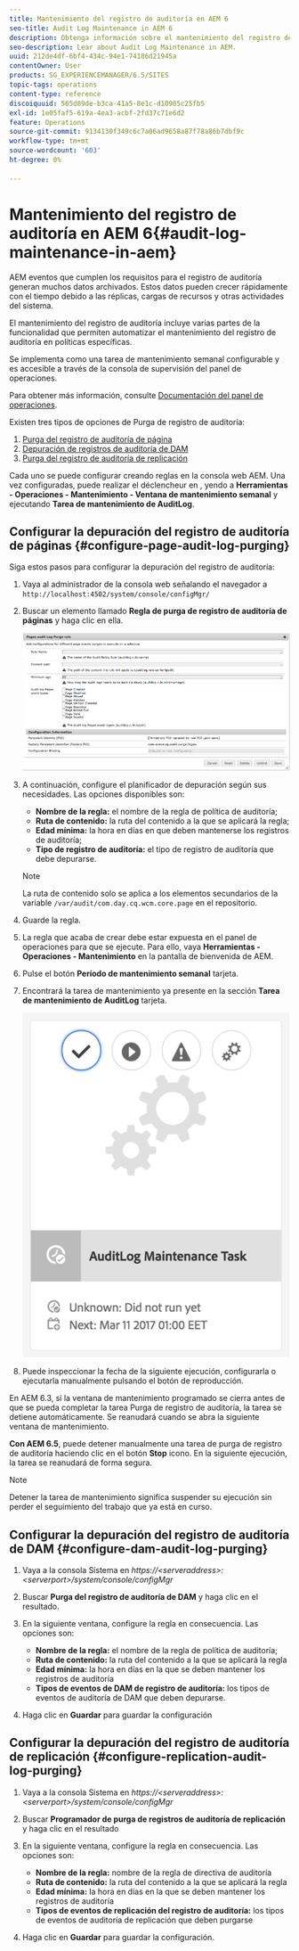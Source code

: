 ```yaml
---
title: Mantenimiento del registro de auditoría en AEM 6
seo-title: Audit Log Maintenance in AEM 6
description: Obtenga información sobre el mantenimiento del registro de auditoría en AEM.
seo-description: Lear about Audit Log Maintenance in AEM.
uuid: 212de4df-6bf4-434c-94e1-74186d21945a
contentOwner: User
products: SG_EXPERIENCEMANAGER/6.5/SITES
topic-tags: operations
content-type: reference
discoiquuid: 565d89de-b3ca-41a5-8e1c-d10905c25fb5
exl-id: 1e05faf5-619a-4ea3-acbf-2fd37c71e6d2
feature: Operations
source-git-commit: 9134130f349c6c7a06ad9658a87f78a86b7dbf9c
workflow-type: tm+mt
source-wordcount: '603'
ht-degree: 0%

---
```


# Mantenimiento del registro de auditoría en AEM 6{#audit-log-maintenance-in-aem}

AEM eventos que cumplen los requisitos para el registro de auditoría generan muchos datos archivados. Estos datos pueden crecer rápidamente con el tiempo debido a las réplicas, cargas de recursos y otras actividades del sistema.

El mantenimiento del registro de auditoría incluye varias partes de la funcionalidad que permiten automatizar el mantenimiento del registro de auditoría en políticas específicas.

Se implementa como una tarea de mantenimiento semanal configurable y es accesible a través de la consola de supervisión del panel de operaciones.

Para obtener más información, consulte [Documentación del panel de operaciones](/help/sites-administering/operations-dashboard.md).

Existen tres tipos de opciones de Purga de registro de auditoría:

1. [Purga del registro de auditoría de página](/help/sites-administering/operations-audit-log.md#configure-page-audit-log-purging)
1. [Depuración de registros de auditoría de DAM](/help/sites-administering/operations-audit-log.md#configure-dam-audit-log-purging)
1. [Purga del registro de auditoría de replicación](/help/sites-administering/operations-audit-log.md#configure-replication-audit-log-purging)

Cada uno se puede configurar creando reglas en la consola web AEM. Una vez configuradas, puede realizar el déclencheur en , yendo a **Herramientas - Operaciones - Mantenimiento - Ventana de mantenimiento semanal** y ejecutando **Tarea de mantenimiento de AuditLog**.

## Configurar la depuración del registro de auditoría de páginas {#configure-page-audit-log-purging}

Siga estos pasos para configurar la depuración del registro de auditoría:

1. Vaya al administrador de la consola web señalando el navegador a `http://localhost:4502/system/console/configMgr/`

1. Buscar un elemento llamado **Regla de purga de registro de auditoría de páginas** y haga clic en ella.

   ![chlimage_1-365](assets/chlimage_1-365.png)

1. A continuación, configure el planificador de depuración según sus necesidades. Las opciones disponibles son:

   * **Nombre de la regla:** el nombre de la regla de política de auditoría;
   * **Ruta de contenido:** la ruta del contenido a la que se aplicará la regla;
   * **Edad mínima:** la hora en días en que deben mantenerse los registros de auditoría;
   * **Tipo de registro de auditoría:** el tipo de registro de auditoría que debe depurarse.

   >[!NOTE]
   >
   >La ruta de contenido solo se aplica a los elementos secundarios de la variable `/var/audit/com.day.cq.wcm.core.page` en el repositorio.

1. Guarde la regla.
1. La regla que acaba de crear debe estar expuesta en el panel de operaciones para que se ejecute. Para ello, vaya **Herramientas - Operaciones - Mantenimiento** en la pantalla de bienvenida de AEM.

1. Pulse el botón **Período de mantenimiento semanal** tarjeta.

1. Encontrará la tarea de mantenimiento ya presente en la sección **Tarea de mantenimiento de AuditLog** tarjeta.

   ![chlimage_1-366](assets/chlimage_1-366.png)

1. Puede inspeccionar la fecha de la siguiente ejecución, configurarla o ejecutarla manualmente pulsando el botón de reproducción.

En AEM 6.3, si la ventana de mantenimiento programado se cierra antes de que se pueda completar la tarea Purga de registro de auditoría, la tarea se detiene automáticamente. Se reanudará cuando se abra la siguiente ventana de mantenimiento.

**Con AEM 6.5**, puede detener manualmente una tarea de purga de registro de auditoría haciendo clic en el botón **Stop** icono. En la siguiente ejecución, la tarea se reanudará de forma segura.

>[!NOTE]
>
>Detener la tarea de mantenimiento significa suspender su ejecución sin perder el seguimiento del trabajo que ya está en curso.

## Configurar la depuración del registro de auditoría de DAM {#configure-dam-audit-log-purging}

1. Vaya a la consola Sistema en *https://&lt;serveraddress>:&lt;serverport>/system/console/configMgr*
1. Buscar **Purga del registro de auditoría de DAM** y haga clic en el resultado.
1. En la siguiente ventana, configure la regla en consecuencia. Las opciones son:

   * **Nombre de la regla:** el nombre de la regla de política de auditoría;
   * **Ruta de contenido:** la ruta del contenido a la que se aplicará la regla
   * **Edad mínima:** la hora en días en la que se deben mantener los registros de auditoría
   * **Tipos de eventos de DAM de registro de auditoría:** los tipos de eventos de auditoría de DAM que deben depurarse.

1. Haga clic en **Guardar** para guardar la configuración

## Configurar la depuración del registro de auditoría de replicación  {#configure-replication-audit-log-purging}

1. Vaya a la consola Sistema en *https://&lt;serveraddress>:&lt;serverport>/system/console/configMgr*
1. Buscar **Programador de purga de registros de auditoría de replicación** y haga clic en el resultado
1. En la siguiente ventana, configure la regla en consecuencia. Las opciones son:

   * **Nombre de la regla:** nombre de la regla de directiva de auditoría
   * **Ruta de contenido:** la ruta del contenido a la que se aplicará la regla
   * **Edad mínima:** la hora en días en la que se deben mantener los registros de auditoría
   * **Tipos de eventos de replicación del registro de auditoría:** los tipos de eventos de auditoría de replicación que deben purgarse

1. Haga clic en **Guardar** para guardar la configuración.
